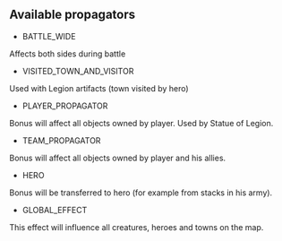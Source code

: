 ## Available propagators

-   BATTLE_WIDE

Affects both sides during battle

-   VISITED_TOWN_AND_VISITOR

Used with Legion artifacts (town visited by hero)

-   PLAYER_PROPAGATOR

Bonus will affect all objects owned by player. Used by Statue of Legion.

-   TEAM_PROPAGATOR

Bonus will affect all objects owned by player and his allies.

-   HERO

Bonus will be transferred to hero (for example from stacks in his army).

-   GLOBAL_EFFECT

This effect will influence all creatures, heroes and towns on the map.